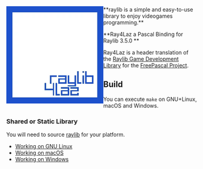 <img align="left" src="logo.webp" width=256>
**raylib is a simple and easy-to-use library to enjoy videogames programming.**

**Ray4Laz a Pascal Binding  for Raylib 3.5.0 **

Ray4Laz is a header translation of the [Raylib Game Development Library](https://www.raylib.com/) for the [FreePascal Project](https://www.freepascal.org/).

## Build

You can execute `make` on GNU+Linux, macOS and Windows.

### Shared or Static Library

You will need to source [raylib](https://github.com/raysan5/raylib/) for your platform.

- [Working on GNU Linux](https://github.com/raysan5/raylib/wiki/Working-on-GNU-Linux)
- [Working on macOS](https://github.com/raysan5/raylib/wiki/Working-on-macOS)
- [Working on Windows](https://github.com/raysan5/raylib/wiki/Working-on-Windows)



